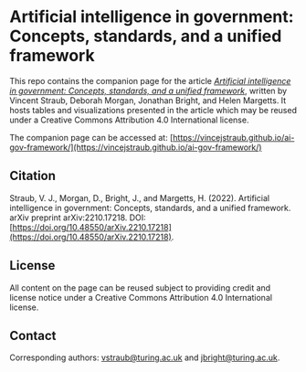 #  Artificial intelligence in government: Concepts, standards, and a unified framework 
This repo contains the companion page for the article [_Artificial intelligence in government: Concepts, standards, and a unified framework_](https://arxiv.org/abs/2210.17218), written by Vincent Straub, Deborah Morgan, Jonathan Bright, and Helen Margetts. It hosts tables and visualizations presented in the article which may be reused under a Creative Commons Attribution 4.0 International license.

The companion page can be accessed at: [https://vincejstraub.github.io/ai-gov-framework/](https://vincejstraub.github.io/ai-gov-framework/)

## Citation
Straub, V. J., Morgan, D., Bright, J., and Margetts, H. (2022). Artificial intelligence in government: Concepts, standards, and a unified framework. arXiv preprint arXiv:2210.17218. DOI: [https://doi.org/10.48550/arXiv.2210.17218](https://doi.org/10.48550/arXiv.2210.17218). 

## License
All content on the page can be reused subject to providing credit and license notice under a Creative Commons Attribution 4.0 International license.

## Contact
Corresponding authors: [vstraub@turing.ac.uk](mailto:vstraub@turing.ac.uk) and [jbright@turing.ac.uk](mailto:jbright@turing.ac.uk).
